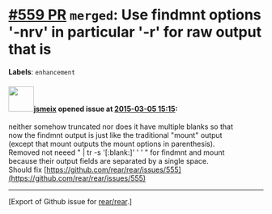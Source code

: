 [\#559 PR](https://github.com/rear/rear/pull/559) `merged`: Use findmnt options '-nrv' in particular '-r' for raw output that is
================================================================================================================================

**Labels**: `enhancement`

#### <img src="https://avatars.githubusercontent.com/u/1788608?u=925fc54e2ce01551392622446ece427f51e2f0ce&v=4" width="50">[jsmeix](https://github.com/jsmeix) opened issue at [2015-03-05 15:15](https://github.com/rear/rear/pull/559):

neither somehow truncated nor does it have multiple blanks so that  
now the findmnt output is just like the traditional "mount" output  
(except that mount outputs the mount options in parenthesis).  
Removed not neeed " | tr -s '\[:blank:\]' ' ' " for findmnt and mount  
because their output fields are separated by a single space.  
Should fix
[https://github.com/rear/rear/issues/555](https://github.com/rear/rear/issues/555)

------------------------------------------------------------------------

\[Export of Github issue for
[rear/rear](https://github.com/rear/rear).\]
